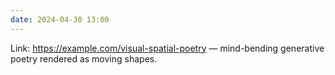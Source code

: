 ```yaml
---
date: 2024-04-30 13:00
---
```


Link: <https://example.com/visual-spatial-poetry> — mind-bending generative poetry rendered as moving shapes. 